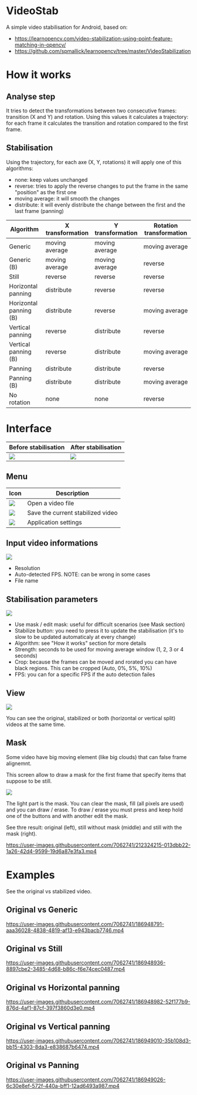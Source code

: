 # VideoStab

A simple video stabilisation for Android, based on:
* https://learnopencv.com/video-stabilization-using-point-feature-matching-in-opencv/
* https://github.com/spmallick/learnopencv/tree/master/VideoStabilization

# How it works

## Analyse step

It tries to detect the transformations between two consecutive frames: transition (X and Y) and rotation.
Using this values it calculates a trajectory: for each frame it calculates the transition and rotation compared to the first frame.

## Stabilisation

Using the trajectory, for each axe (X, Y, rotations) it will apply one of this algorithms:
* none: keep values unchanged
* reverse: tries to apply the reverse changes to put the frame in the same "position" as the first one
* moving average: it will smooth the changes
* distribute: it will evenly distribute the change between the first and the last frame (panning)

Algorithm | X transformation | Y transformation | Rotation transformation
-- | -- | -- | --
Generic | moving average | moving average | moving average
Generic (B) | moving average | moving average | reverse
Still | reverse | reverse | reverse
Horizontal panning | distribute | reverse | reverse
Horizontal panning (B) | distribute | reverse | moving average
Vertical panning | reverse | distribute | reverse
Vertical panning (B) | reverse | distribute | moving average
Panning | distribute | distribute | reverse
Panning (B) | distribute | distribute | moving average
No rotation | none | none | reverse

# Interface
Before stabilisation | After stabilisation
--- | ---
![](screenshot/main_no_stab.jpg) | ![](screenshot/main_stab.jpg)

## Menu

Icon | Description
--- | ---
![](screenshot/menu_open.jpg) | Open a video file
![](screenshot/menu_save.jpg) | Save the current stabilized video
![](screenshot/menu_settings.jpg) | Application settings

## Input video informations

![](screenshot/input_video_info.jpg)
* Resolution
* Auto-detected FPS. NOTE: can be wrong in some cases
* File name

## Stabilisation parameters

![](screenshot/stabilisation.jpg)

* Use mask / edit mask: useful for difficult scenarios (see Mask section)
* Stabilize button: you need to press it to update the stabilisation (it's to slow to be updated automaticaly at every change)
* Algorithm: see "How it works" section for more details
* Strength: seconds to be used for moving average window (1, 2, 3 or 4 seconds)
* Crop: because the frames can be moved and rorated you can have black regions. This can be cropped (Auto, 0%, 5%, 10%)
* FPS: you can for a specific FPS if the auto detection failes

## View

![](screenshot/view.jpg)

You can see the original, stabilized or both (horizontal or vertical split) videos at the same time.

## Mask

Some video have big moving element (like big clouds) that can false frame alignemnt.

This screen allow to draw a mask for the first frame that specify items that suppose to be still.

![](screenshot/edit_mask_small.jpg)

The light part is the mask.
You can clear the mask, fill (all pixels are used) and you can draw / erase.
To draw / erase you must press and keep hold one of the buttons and with another edit the mask.

See thre result: original (left), still without mask (middle) and still with the mask (right).

https://user-images.githubusercontent.com/7062741/212324215-013dbb22-1a26-42d4-9599-19d6a87e3fa3.mp4

# Examples

See the original vs stabilized video.

## Original vs Generic
https://user-images.githubusercontent.com/7062741/186948791-aaa36028-4838-4819-af13-e943bacb7746.mp4

## Original vs Still
https://user-images.githubusercontent.com/7062741/186948936-8897cbe2-3485-4d68-b86c-f6e74cec0487.mp4

## Original vs Horizontal panning
https://user-images.githubusercontent.com/7062741/186948982-52f177b9-876d-4af1-87cf-397f3860d3e0.mp4

## Original vs Vertical panning
https://user-images.githubusercontent.com/7062741/186949010-35b108d3-bb15-4303-8da3-e838687b6474.mp4

## Original vs Panning
https://user-images.githubusercontent.com/7062741/186949026-6c30e8ef-572f-440a-bff1-12ad6493a987.mp4
